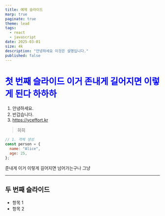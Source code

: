 ```yaml
---
title: 예제 슬라이드
marp: true
paginate: true
theme: lead
tags:
  - react
  - javascript
date: 2025-03-01
size: 4k
description: "안녕하세요 이것은 설명입니다."
published: false
---
```


<style scoped>
h1 {
  color: blue;
}
</style>

# <!--fit --> 첫 번째 슬라이드 이거 존내게 길어지면 이렇게 된다 하하하

1. 안녕하세요.
2. 반갑습니다.
3. <https://yceffort.kr>

> 히히

```javascript
// 1. 객체 생성
const person = {
  name: "Alice",
  age: 25,
};
```

준내게 이거 이렇게 길어지면 넘어가는구나 그냥

---

## 두 번째 슬라이드

- 항목 1
- 항목 2
